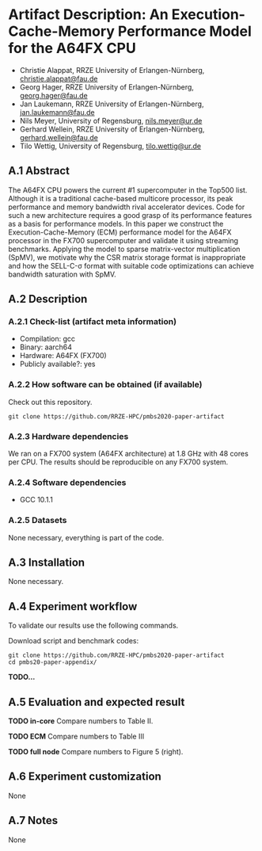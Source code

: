 # Artifact Description: An Execution-Cache-Memory Performance Model for the A64FX CPU

* Christie Alappat, RRZE University of Erlangen-Nürnberg, christie.alappat@fau.de
* Georg Hager, RRZE University of Erlangen-Nürnberg, georg.hager@fau.de
* Jan Laukemann, RRZE University of Erlangen-Nürnberg, jan.laukemann@fau.de
* Nils Meyer, University of Regensburg, nils.meyer@ur.de
* Gerhard Wellein, RRZE University of Erlangen-Nürnberg, gerhard.wellein@fau.de
* Tilo Wettig, University of Regensburg, tilo.wettig@ur.de

## A.1 Abstract
The A64FX CPU powers the current #1 supercomputer in the Top500 list.
Although it is a traditional cache-based multicore processor, its peak performance and 
memory bandwidth rival accelerator devices.
Code for such a new architecture requires a good grasp of its performance features as
a basis for performance models.
In this paper we construct the Execution-Cache-Memory (ECM) performance model for the
A64FX processor in the FX700 supercomputer and validate it using streaming benchmarks.
Applying the model to sparse matrix-vector multiplication (SpMV), we motivate why the
CSR matrix storage format is inappropriate and how the SELL-C-σ format with suitable
code optimizations can achieve bandwidth saturation with SpMV.


## A.2 Description
### A.2.1 Check-list (artifact meta information)
- Compilation: gcc
- Binary: aarch64
- Hardware: A64FX (FX700)
- Publicly available?: yes

### A.2.2 How software can be obtained (if available)
Check out this repository.
```
git clone https://github.com/RRZE-HPC/pmbs2020-paper-artifact
```

### A.2.3 Hardware dependencies
We ran on a FX700 system (A64FX architecture) at 1.8 GHz with 48 cores per CPU.
The results should be reproducible on any FX700 system.

### A.2.4 Software dependencies
* GCC 10.1.1

### A.2.5 Datasets
None necessary, everything is part of the code.


## A.3 Installation
None necessary.


## A.4 Experiment workflow
To validate our results use the following commands.

Download script and benchmark codes:
```
git clone https://github.com/RRZE-HPC/pmbs2020-paper-artifact
cd pmbs20-paper-appendix/
```

**TODO...**


## A.5 Evaluation and expected result
**TODO in-core**
Compare numbers to Table II.

**TODO ECM**
Compare numbers to Table III

**TODO full node**
Compare numbers to Figure 5 (right).


## A.6 Experiment customization
None


## A.7 Notes
None
